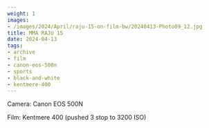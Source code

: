 ```yaml
---
weight: 1
images:
- /images/2024/April/raju-15-on-film-bw/20240413-Photo09_12.jpg
title: MMA RAJU 15
date: 2024-04-13
tags:
- archive
- film
- canon-eos-500n
- sports
- black-and-white
- kentmere-400
---
```


Camera: Canon EOS 500N

Film: Kentmere 400 (pushed 3 stop to 3200 ISO)
